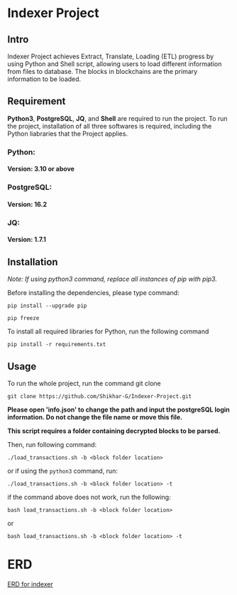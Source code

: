 # Indexer Project

## Intro
Indexer Project achieves Extract, Translate, Loading (ETL) progress by using Python and Shell script, allowing users to load different information from files to database. The blocks in blockchains are the primary information to be loaded. 

## Requirement
**Python3**, **PostgreSQL**, **JQ**, and **Shell** are required to run the project. To run the project, installation of all three softwares is required, including the Python liabraries that the Project applies. 
### Python:
#### Version: 3.10 or above 
### PostgreSQL:
#### Version: 16.2
### JQ:
#### Version: 1.7.1

## Installation
*Note: If using python3 command, replace all instances of pip with pip3.*

Before installing the dependencies, please type command:
```
pip install --upgrade pip
```

```
pip freeze
```

To install all required libraries for Python, run the following command
```
pip install -r requirements.txt
```

## Usage
To run the whole project, run the command git clone
```
git clone https://github.com/Shikhar-G/Indexer-Project.git
```
**Please open 'info.json' to change the path and input the postgreSQL login information. Do not change the file name or move this file.**

**This script requires a folder containing decrypted blocks to be parsed.**

Then, run following command:
```
./load_transactions.sh -b <block folder location>
```
or if using the `python3` command, run:
```
./load_transactions.sh -b <block folder location> -t
```
if the command above does not work, run the following:
```
bash load_transactions.sh -b <block folder location>
```
or 
```
bash load_transactions.sh -b <block folder location> -t
```
# ERD
[ERD for indexer](ERD.pdf)


